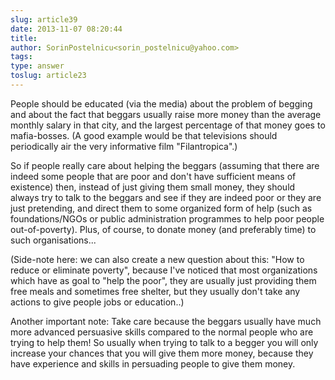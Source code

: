 ```yaml
---
slug: article39
date: 2013-11-07 08:20:44
title: 
author: SorinPostelnicu<sorin_postelnicu@yahoo.com>
tags: 
type: answer
toslug: article23
---
```

<p>People should be educated (via the media) about the problem of begging and about the fact that beggars usually raise more money than the average monthly salary in that city, and the largest percentage of that money goes to mafia-bosses. (A good example would be that televisions should periodically air the very informative film "Filantropica".)</p>
<p>So if people really care about helping the beggars (assuming that there are indeed some people that are poor and don't have sufficient means of existence) then, instead of just giving them small money, they should always try to talk to the beggars and see if they are indeed poor or they are just pretending, and direct them to some organized form of help (such as foundations/NGOs or public administration programmes to help poor people out-of-poverty). Plus, of course, to donate money (and preferably time) to such organisations...</p>
<p>(Side-note here: we can also create a new question about this: "How to reduce or eliminate poverty", because I've noticed that most organizations which have as goal to "help the poor", they are usually just providing them free meals and sometimes free shelter, but they usually don't take any actions to give people jobs or education..)</p>
<p>Another important note: Take care because the beggars usually have much more advanced persuasive skills compared to the normal people who are trying to help them! So usually when trying to talk to a begger you will only increase your chances that you will give them more money, because they have experience and skills in persuading people to give them money.</p>
